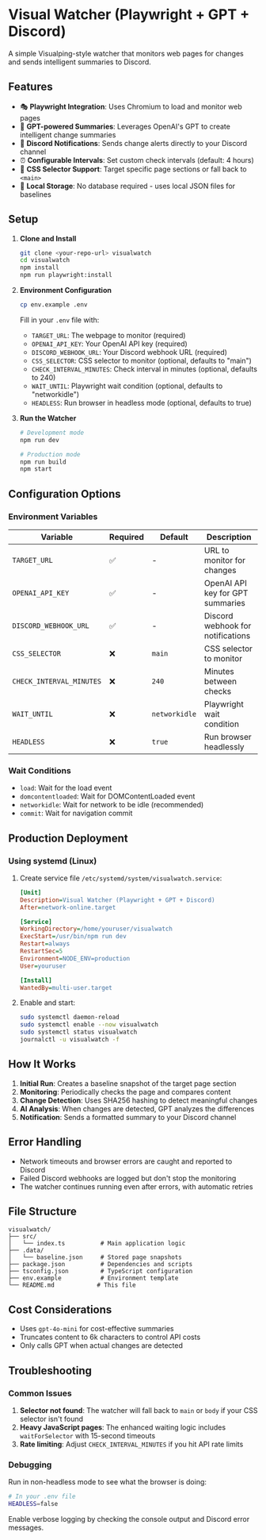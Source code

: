 # Visual Watcher (Playwright + GPT + Discord)

A simple Visualping-style watcher that monitors web pages for changes and sends intelligent summaries to Discord.

## Features

- 🎭 **Playwright Integration**: Uses Chromium to load and monitor web pages
- 🤖 **GPT-powered Summaries**: Leverages OpenAI's GPT to create intelligent change summaries
- 📢 **Discord Notifications**: Sends change alerts directly to your Discord channel
- ⏰ **Configurable Intervals**: Set custom check intervals (default: 4 hours)
- 🎯 **CSS Selector Support**: Target specific page sections or fall back to `<main>`
- 💾 **Local Storage**: No database required - uses local JSON files for baselines

## Setup

1. **Clone and Install**
   ```bash
   git clone <your-repo-url> visualwatch
   cd visualwatch
   npm install
   npm run playwright:install
   ```

2. **Environment Configuration**
   ```bash
   cp env.example .env
   ```
   
   Fill in your `.env` file with:
   - `TARGET_URL`: The webpage to monitor (required)
   - `OPENAI_API_KEY`: Your OpenAI API key (required)
   - `DISCORD_WEBHOOK_URL`: Your Discord webhook URL (required)
   - `CSS_SELECTOR`: CSS selector to monitor (optional, defaults to "main")
   - `CHECK_INTERVAL_MINUTES`: Check interval in minutes (optional, defaults to 240)
   - `WAIT_UNTIL`: Playwright wait condition (optional, defaults to "networkidle")
   - `HEADLESS`: Run browser in headless mode (optional, defaults to true)

3. **Run the Watcher**
   ```bash
   # Development mode
   npm run dev
   
   # Production mode
   npm run build
   npm start
   ```

## Configuration Options

### Environment Variables

| Variable | Required | Default | Description |
|----------|----------|---------|-------------|
| `TARGET_URL` | ✅ | - | URL to monitor for changes |
| `OPENAI_API_KEY` | ✅ | - | OpenAI API key for GPT summaries |
| `DISCORD_WEBHOOK_URL` | ✅ | - | Discord webhook for notifications |
| `CSS_SELECTOR` | ❌ | `main` | CSS selector to monitor |
| `CHECK_INTERVAL_MINUTES` | ❌ | `240` | Minutes between checks |
| `WAIT_UNTIL` | ❌ | `networkidle` | Playwright wait condition |
| `HEADLESS` | ❌ | `true` | Run browser headlessly |

### Wait Conditions

- `load`: Wait for the load event
- `domcontentloaded`: Wait for DOMContentLoaded event
- `networkidle`: Wait for network to be idle (recommended)
- `commit`: Wait for navigation commit

## Production Deployment

### Using systemd (Linux)

1. Create service file `/etc/systemd/system/visualwatch.service`:
   ```ini
   [Unit]
   Description=Visual Watcher (Playwright + GPT + Discord)
   After=network-online.target

   [Service]
   WorkingDirectory=/home/youruser/visualwatch
   ExecStart=/usr/bin/npm run dev
   Restart=always
   RestartSec=5
   Environment=NODE_ENV=production
   User=youruser

   [Install]
   WantedBy=multi-user.target
   ```

2. Enable and start:
   ```bash
   sudo systemctl daemon-reload
   sudo systemctl enable --now visualwatch
   sudo systemctl status visualwatch
   journalctl -u visualwatch -f
   ```

## How It Works

1. **Initial Run**: Creates a baseline snapshot of the target page section
2. **Monitoring**: Periodically checks the page and compares content
3. **Change Detection**: Uses SHA256 hashing to detect meaningful changes
4. **AI Analysis**: When changes are detected, GPT analyzes the differences
5. **Notification**: Sends a formatted summary to your Discord channel

## Error Handling

- Network timeouts and browser errors are caught and reported to Discord
- Failed Discord webhooks are logged but don't stop the monitoring
- The watcher continues running even after errors, with automatic retries

## File Structure

```
visualwatch/
├── src/
│   └── index.ts          # Main application logic
├── .data/
│   └── baseline.json     # Stored page snapshots
├── package.json          # Dependencies and scripts
├── tsconfig.json         # TypeScript configuration
├── env.example           # Environment template
└── README.md            # This file
```

## Cost Considerations

- Uses `gpt-4o-mini` for cost-effective summaries
- Truncates content to 6k characters to control API costs
- Only calls GPT when actual changes are detected

## Troubleshooting

### Common Issues

1. **Selector not found**: The watcher will fall back to `main` or `body` if your CSS selector isn't found
2. **Heavy JavaScript pages**: The enhanced waiting logic includes `waitForSelector` with 15-second timeouts
3. **Rate limiting**: Adjust `CHECK_INTERVAL_MINUTES` if you hit API rate limits

### Debugging

Run in non-headless mode to see what the browser is doing:
```bash
# In your .env file
HEADLESS=false
```

Enable verbose logging by checking the console output and Discord error messages.

